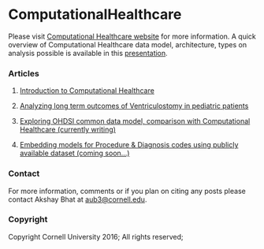 # ComputationalHealthcare

Please visit [Computational Healthcare website](http://www.computationalhealthcare.com/) for more information.
A quick overview of Computational Healthcare data model, architecture, types on analysis possible is available in 
this [presentation](https://docs.google.com/presentation/d/1Oh_-FShr3BCGiCSqghI2dQYnyKvVOeiOqkIjaaEOPwc/edit?usp=sharing).

 
### Articles

1. [Introduction to Computational Healthcare](blog/introduction.ipynb)
 
2. [Analyzing long term outcomes of Ventriculostomy in pediatric patients](blog/ventriculostomy.ipynb)

3. [Exploring OHDSI common data model, comparison with Computational Healthcare (currently writing)](blog/ohdsi.ipynb)

4. [Embedding models for Procedure & Diagnosis codes using publicly available dataset (coming soon...)](blog/vectors.ipynb)


### Contact
For more information, comments or if you plan on citing any posts please contact Akshay Bhat at aub3@cornell.edu. 

### Copyright
Copyright Cornell University 2016; All rights reserved; 
